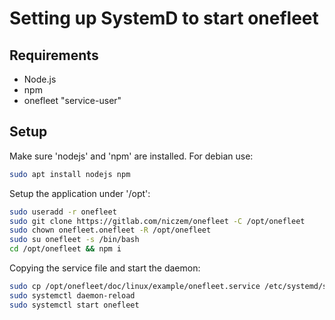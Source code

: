 # Setting up SystemD to start onefleet

## Requirements

- Node.js
- npm
- onefleet "service-user"

## Setup

Make sure 'nodejs' and 'npm' are installed. For debian use:

```bash
sudo apt install nodejs npm
```

Setup the application under '/opt':

```bash
sudo useradd -r onefleet
sudo git clone https://gitlab.com/niczem/onefleet -C /opt/onefleet
sudo chown onefleet.onefleet -R /opt/onefleet
sudo su onefleet -s /bin/bash
cd /opt/onefleet && npm i
```

Copying the service file and start the daemon:

```bash
sudo cp /opt/onefleet/doc/linux/example/onefleet.service /etc/systemd/system
sudo systemctl daemon-reload
sudo systemctl start onefleet
```
